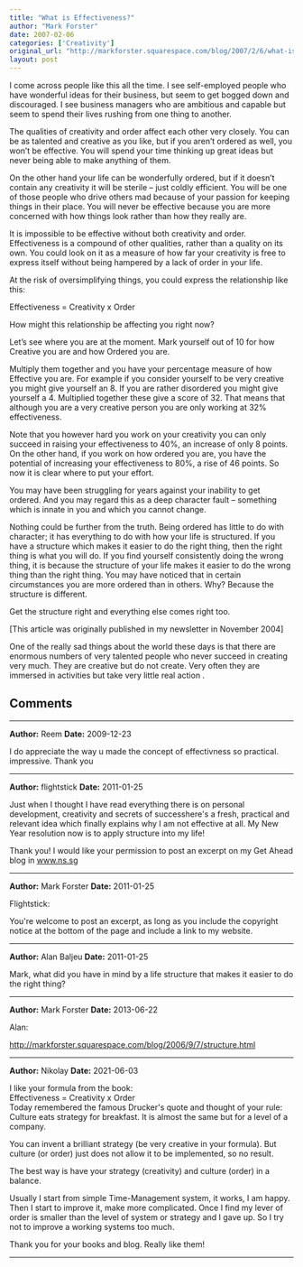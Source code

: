 ```yaml
---
title: "What is Effectiveness?"
author: "Mark Forster"
date: 2007-02-06
categories: ['Creativity']
original_url: "http://markforster.squarespace.com/blog/2007/2/6/what-is-effectiveness.html"
layout: post
---
```


I come across people like this all the time. I see self-employed people who have wonderful ideas for their business, but seem to get bogged down and discouraged. I see business managers who are ambitious and capable but seem to spend their lives rushing from one thing to another.

The qualities of creativity and order affect each other very closely. You can be as talented and creative as you like, but if you aren’t ordered as well, you won’t be effective. You will spend your time thinking up great ideas but never being able to make anything of them.

On the other hand your life can be wonderfully ordered, but if it doesn’t contain any creativity it will be sterile – just coldly efficient. You will be one of those people who drive others mad because of your passion for keeping things in their place. You will never be effective because you are more concerned with how things look rather than how they really are.

It is impossible to be effective without both creativity and order. Effectiveness is a compound of other qualities, rather than a quality on its own. You could look on it as a measure of how far your creativity is free to express itself without being hampered by a lack of order in your life.

At the risk of oversimplifying things, you could express the relationship like this:

Effectiveness = Creativity x Order

How might this relationship be affecting you right now?

Let’s see where you are at the moment. Mark yourself out of 10 for how Creative you are and how Ordered you are.

Multiply them together and you have your percentage measure of how Effective you are. For example if you consider yourself to be very creative you might give yourself an 8. If you are rather disordered you might give yourself a 4. Multiplied together these give a score of 32. That means that although you are a very creative person you are only working at 32% effectiveness.

Note that you however hard you work on your creativity you can only succeed in raising your effectiveness to 40%, an increase of only 8 points. On the other hand, if you work on how ordered you are, you have the potential of increasing your effectiveness to 80%, a rise of 46 points. So now it is clear where to put your effort.

You may have been struggling for years against your inability to get ordered. And you may regard this as a deep character fault – something which is innate in you and which you cannot change.

Nothing could be further from the truth. Being ordered has little to do with character; it has everything to do with how your life is structured. If you have a structure which makes it easier to do the right thing, then the right thing is what you will do. If you find yourself consistently doing the wrong thing, it is because the structure of your life makes it easier to do the wrong thing than the right thing. You may have noticed that in certain circumstances you are more ordered than in others. Why? Because the structure is different.

Get the structure right and everything else comes right too.

[This article was originally published in my newsletter in November 2004]

One of the really sad things about the world these days is that there are enormous numbers of very talented people who never succeed in creating very much. They are creative but do not create. Very often they are immersed in activities but take very little real action .


## Comments

---

**Author:** Reem
**Date:** 2009-12-23

I do appreciate the way u made the concept of effectivness so practical. impressive. Thank you

---

**Author:** flightstick
**Date:** 2011-01-25

Just when I thought I have read everything there is on personal development, creativity and secrets of successhere's a fresh, practical and relevant idea which finally explains why I am not effective at all. My New Year resolution now is to apply structure into my life!   
  
Thank you! I would like your permission to post an excerpt on my Get Ahead blog in www.ns.sg

---

**Author:** Mark Forster
**Date:** 2011-01-25

Flightstick:  
  
You're welcome to post an excerpt, as long as you include the copyright notice at the bottom of the page and include a link to my website.

---

**Author:** Alan Baljeu
**Date:** 2011-01-25

Mark, what did you have in mind by a life structure that makes it easier to do the right thing?

---

**Author:** Mark Forster
**Date:** 2013-06-22

Alan:  
  
<http://markforster.squarespace.com/blog/2006/9/7/structure.html>

---

**Author:** Nikolay
**Date:** 2021-06-03

I like your formula from the book:  
 Effectiveness = Creativity x Order  
Today remembered the famous Drucker's quote and thought of your rule: Culture eats strategy for breakfast. It is almost the same but for a level of a company.   
  
You can invent a brilliant strategy (be very creative in your formula). But culture (or order) just does not allow it to be implemented, so no result.   
  
The best way is have your strategy (creativity) and culture (order) in a balance.   
  
Usually I start from simple Time-Management system, it works, I am happy. Then I start to improve it, make more complicated. Once I find my lever of order is smaller than the level of system or strategy and I gave up. So I try not to improve a working systems too much.   
  
Thank you for your books and blog. Really like them!

---
